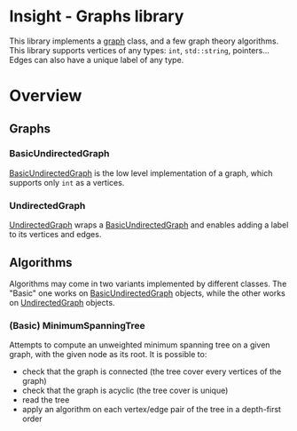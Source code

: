 # Insight - Graphs library

This library implements a [graph](https://en.wikipedia.org/wiki/Graph_(discrete_mathematics)) class, and a few graph theory algorithms. This library supports vertices of any types: `int`, `std::string`, pointers... Edges can also have a unique label of any type.


# Overview

## Graphs

### BasicUndirectedGraph

[BasicUndirectedGraph](include/BasicUndirectedGraph.hpp) is the low level implementation of a graph, which supports only `int` as a vertices.

### UndirectedGraph

[UndirectedGraph](include/UndirectedGraph.hpp) wraps a [BasicUndirectedGraph](include/BasicUndirectedGraph.hpp) and enables adding a label to its vertices and edges.

## Algorithms

Algorithms may come in two variants implemented by different classes. The "Basic" one works on [BasicUndirectedGraph](include/BasicUndirectedGraph.hpp) objects, while the other works on [UndirectedGraph](include/UndirectedGraph.hpp) objects.

### (Basic) MinimumSpanningTree

Attempts to compute an unweighted minimum spanning tree on a given graph, with the given node as its root. It is possible to:

- check that the graph is connected (the tree cover every vertices of the graph)
- check that the graph is acyclic (the tree cover is unique)
- read the tree
- apply an algorithm on each vertex/edge pair of the tree in a depth-first order
